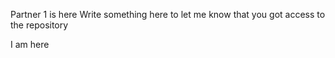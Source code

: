 Partner 1 is here
Write something here to let me know that you got access to the repository

I am here
